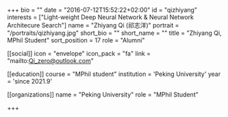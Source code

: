 +++
bio = ""
date = "2016-07-12T15:52:22+02:00"
id = "qizhiyang"
interests = ["Light-weight Deep Neural Network & Neural Network Architecure Search"]
name = "Zhiyang Qi (祁志洋)"
portrait = "/portraits/qizhiyang.jpg"
short_bio = ""
short_name = ""
title = "Zhiyang Qi, MPhil Student"
sort_position = 17
role = "Alumni"

[[social]]
    icon = "envelope"
    icon_pack = "fa"
    link = "mailto:Qi_zero@outlook.com"

[[education]]
    course = "MPhil student"
    institution = 'Peking University'
    year = 'since 2021.9'

[[organizations]]
    name = "Peking University"
    role = "MPhil Student"

+++

